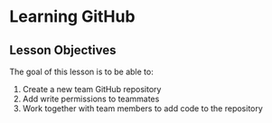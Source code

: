 # Learning GitHub

## Lesson Objectives

The goal of this lesson is to be able to:

1. Create a new team GitHub repository
2. Add write permissions to teammates
3. Work together with team members to add code to the repository